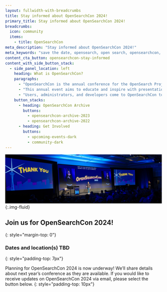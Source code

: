 ```yaml
---
layout: fullwidth-with-breadcrumbs
title: Stay informed about OpenSearchCon 2024!
primary_title: Stay informed about OpenSearchCon 2024!
breadcrumbs:
  icon: community
  items:
    - title: OpenSearchCon
meta_description: "Stay informed about OpenSearchCon 2024!"
meta_keywords: "save the date, opensearch, open search, opensearchcon, opensearch con, opensearchcon 2024"
content_cta_button: opensearchcon-stay-informed
content_with_side_button_stack:
  - side_panel_location: left
    heading: What is OpenSearchCon?
    paragraphs: 
      - "OpenSearchCon is the annual conference for the OpenSearch Project community. OpenSearchCon brings the community together to learn, connect, and collaborate."
      - "This annual event aims to educate and inspire with presentation sessions, participant-driven meetings, and exhibits and demonstrations from OpenSearch Project partners."
      - "Users, administrators, and developers come to OpenSearchCon to explore solutions to real-world problems, network with their peers, and take a look into the future of search, analytics, and observability applications."
    button_stacks:
      - heading: OpenSearchCon Archive
        buttons:
          - opensearchcon-archive-2023
          - opensearchcon-archive-2022
      - heading: Get Involved
        buttons:
          - upcoming-events-dark
          - community-dark
---
```

![Stay informed about OpenSearchCon 2024](/assets/media/community/OpenSearchCon2024/20230928_OpenSearch_349crop.jpg){:.img-fluid}

## Join us for OpenSearchCon 2024! 
{: style="margin-top: 0"}

### Dates and location(s) TBD
{: style="padding-top: 7px"}

Planning for OpenSearchCon 2024 is now underway! We’ll share details about next year’s conference as they are available. If you would like to receive updates on OpenSearchCon 2024 via email, please select the button below.
{: style="padding-top: 10px"}
